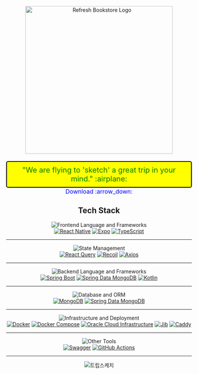 <div align="center">
  <a href="https://refbook.kro.kr">
    <img src="https://github.com/trip-sketch/.github/assets/51044545/ac005d05-0968-4a77-9874-8e026f36254e" alt="Refresh Bookstore Logo" width="400">
  </a>

  <br>
  <span style="font-size: 20px; color: green; background-color: yellow; padding: 10px; border-radius: 5px; text-decoration: none; border: 2px solid black; display: inline-block; margin-top: 20px;">
    "We are flying to 'sketch' a great trip in your mind." :airplane: 
  </span>
  <br>
  <a href="https://m.onestore.co.kr/mobilepoc/apps/appsDetail.omp?prodId=0000771698" style="font-size: 16px; color: blue; text-decoration: none; margin-top: 10px;">
    Download :arrow_down: 
  </a>
</div>

<div align="center">


## Tech Stack

![Frontend Language and Frameworks](https://img.shields.io/badge/-Frontend%20Language%20and%20Frameworks-00BFFF?style=for-the-badge&logo=react&logoColor=white)<br>
[![React Native](https://img.shields.io/badge/React_Native-61DAFB?style=for-the-badge&logo=react&logoColor=white)](https://reactnative.dev/)
[![Expo](https://img.shields.io/badge/Expo-000020?style=for-the-badge&logo=expo&logoColor=white)](https://expo.dev/)
[![TypeScript](https://img.shields.io/badge/TypeScript-3178C6?style=for-the-badge&logo=typescript&logoColor=white)](https://www.typescriptlang.org/)

<hr>

![State Management](https://img.shields.io/badge/-State%20Management-FF69B4?style=for-the-badge&logo=react&logoColor=white)<br>
[![React Query](https://img.shields.io/badge/React_Query-FF4154?style=for-the-badge&logo=reacttable&logoColor=white)](https://react-query.tanstack.com/)
[![Recoil](https://img.shields.io/badge/Recoil-3578E5?style=for-the-badge&logo=recoil&logoColor=white)](https://recoiljs.org/)
[![Axios](https://img.shields.io/badge/Axios-671DDF?style=for-the-badge&logo=axios&logoColor=white)](https://axios-http.com/)

<hr>

![Backend Language and Frameworks](https://img.shields.io/badge/-Backend%20Language%20and%20Frameworks-8A2BE2?style=for-the-badge&logo=appveyor&logoColor=white)<br>
[![Spring Boot](https://img.shields.io/badge/Spring_Boot-6DB33F?style=for-the-badge&logo=springboot&logoColor=white)](https://spring.io/projects/spring-boot)
[![Spring Data MongoDB](https://img.shields.io/badge/Spring_Data_MongoDB-47A248?style=for-the-badge&logo=spring&logoColor=white)](https://spring.io/projects/spring-data-mongodb)
[![Kotlin](https://img.shields.io/badge/Kotlin-7F52FF?style=for-the-badge&logo=kotlin&logoColor=white&labelColor=FF4081)](https://kotlinlang.org/)

<hr>

![Database and ORM](https://img.shields.io/badge/-Database%20and%20ORM-FF4500?style=for-the-badge&logo=mongodb&logoColor=white)<br>
[![MongoDB](https://img.shields.io/badge/MongoDB-47A248?style=for-the-badge&logo=mongodb&logoColor=white)](https://www.mongodb.com/)
[![Spring Data MongoDB](https://img.shields.io/badge/Spring_Data_MongoDB-47A248?style=for-the-badge&logo=spring&logoColor=white)](https://spring.io/projects/spring-data-mongodb)

<hr>

![Infrastructure and Deployment](https://img.shields.io/badge/-Infrastructure%20and%20Deployment-1E90FF?style=for-the-badge&logo=azure-devops&logoColor=white)<br>
[![Docker](https://img.shields.io/badge/Docker-2496ED?style=for-the-badge&logo=docker&logoColor=white)](https://www.docker.com/)
[![Docker Compose](https://img.shields.io/badge/Docker_Compose-2496ED?style=for-the-badge&logo=docker&logoColor=white)](https://docs.docker.com/compose/)
[![Oracle Cloud Infrastructure](https://img.shields.io/badge/Oracle_Cloud_Infrastructure-F80000?style=for-the-badge&logo=oracle&logoColor=white)](https://www.oracle.com/cloud/)
[![Jib](https://img.shields.io/badge/Jib-4285F4?style=for-the-badge&logo=google-container-optimized-os&logoColor=white)](https://github.com/GoogleContainerTools/jib)
[![Caddy](https://img.shields.io/badge/Caddy-00ADD8?style=for-the-badge&logo=caddy&logoColor=white)](https://caddyserver.com/)

<hr>

![Other Tools](https://img.shields.io/badge/-Other%20Tools-32CD32?style=for-the-badge&logo=nuget&logoColor=white)<br>
[![Swagger](https://img.shields.io/badge/Swagger-85EA2D?style=for-the-badge&logo=swagger&logoColor=white)](https://swagger.io/)
[![GitHub Actions](https://img.shields.io/badge/GitHub_Actions-2088FF?style=for-the-badge&logo=githubactions&logoColor=white)](https://github.com/features/actions)

<hr>


![트립스케치](https://github.com/seoyeon-00/tripsketch/assets/110542210/bb42bf65-9123-47aa-8f33-d1bd115f343d)

